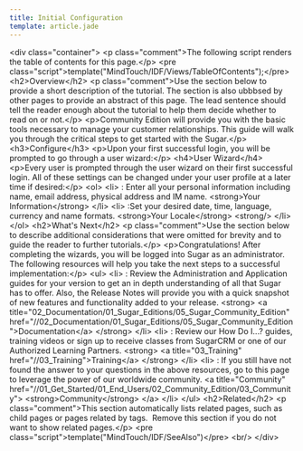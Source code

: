 ```yaml
---
title: Initial Configuration
template: article.jade
---
```

&lt;div class="container"&gt;
&lt;p class="comment"&gt;The following script renders the table of contents for this page.&lt;/p&gt;
&lt;pre class="script"&gt;template("MindTouch/IDF/Views/TableOfContents");&lt;/pre&gt;
&lt;h2&gt;Overview&lt;/h2&gt;
&lt;p class="comment"&gt;Use the section below to provide a short description of the tutorial. The section is also ubbbsed by other pages to provide an abstract of this page. The lead sentence should tell the reader enough about the tutorial to help them decide whether to read on or not.&lt;/p&gt;
&lt;p&gt;Community Edition will provide you with the basic tools necessary to manage your customer relationships. This guide will walk you through the critical steps to get started with the Sugar.&lt;/p&gt;
&lt;h3&gt;Configure&lt;/h3&gt;
&lt;p&gt;Upon your first successful login, you will be prompted to go through a user wizard:&lt;/p&gt;
&lt;h4&gt;User Wizard&lt;/h4&gt;
&lt;p&gt;Every user is prompted through the user wizard on their first successful login. All of these settings can be changed under your user profile at a later time if desired:&lt;/p&gt;
&lt;ol&gt;
&lt;li&gt;
: Enter all your personal information including name, email address, physical address and IM name.
&lt;strong&gt;Your Information&lt;/strong&gt;
&lt;/li&gt;
&lt;li&gt;
:Set your desired date, time, language, currency and name formats.
&lt;strong&gt;Your Locale&lt;/strong&gt;
&lt;strong/&gt;
&lt;/li&gt;
&lt;/ol&gt;
&lt;h2&gt;What's Next&lt;/h2&gt;
&lt;p class="comment"&gt;Use the section below to describe additional considerations that were omitted for brevity and to guide the reader to further tutorials.&lt;/p&gt;
&lt;p&gt;Congratulations! After completing the wizards, you will be logged into Sugar as an administrator. The following resources will help you take the next steps to a successful implementation:&lt;/p&gt;
&lt;ul&gt;
&lt;li&gt;
: Review the Administration and Application guides for your version to get an in depth understanding of all that Sugar has to offer. Also, the Release Notes will provide you with a quick snapshot of new features and functionality added to your release.
&lt;strong&gt;
&lt;a title="02_Documentation/01_Sugar_Editions/05_Sugar_Community_Edition" href="//02_Documentation/01_Sugar_Editions/05_Sugar_Community_Edition"&gt;Documentation&lt;/a&gt;
&lt;/strong&gt;
&lt;/li&gt;
&lt;li&gt;
: Review our How Do I...? guides, training videos or sign up to receive classes from SugarCRM or one of our Authorized Learning Partners.
&lt;strong&gt;
&lt;a title="03_Training" href="//03_Training"&gt;Training&lt;/a&gt;
&lt;/strong&gt;
&lt;/li&gt;
&lt;li&gt;
: If you still have not found the answer to your questions in the above resources, go to this page to leverage the power of our worldwide community.
&lt;a title="Community" href="//01_Get_Started/01_End_Users/02_Community_Edition/03_Community"&gt;
&lt;strong&gt;Community&lt;/strong&gt;
&lt;/a&gt;
&lt;/li&gt;
&lt;/ul&gt;
&lt;h2&gt;Related&lt;/h2&gt;
&lt;p class="comment"&gt;This section automatically lists related pages, such as child pages or pages related by tags.&nbsp; Remove this section if you do not want to show related pages.&lt;/p&gt;
&lt;pre class="script"&gt;template("MindTouch/IDF/SeeAlso")&lt;/pre&gt;
&lt;br/&gt;
&lt;/div&gt;